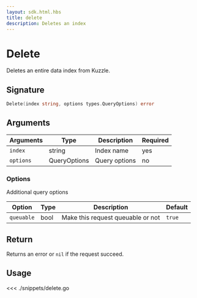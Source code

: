 ```yaml
---
layout: sdk.html.hbs
title: delete
description: Deletes an index
---
```


# Delete

Deletes an entire data index from Kuzzle.

## Signature

```go
Delete(index string, options types.QueryOptions) error
```

## Arguments

| Arguments | Type         | Description   | Required |
| --------- | ------------ | ------------- | -------- |
| `index`   | string       | Index name    | yes      |
| `options` | QueryOptions | Query options | no       |

### **Options**

Additional query options

| Option     | Type | Description                       | Default |
| ---------- | ---- | --------------------------------- | ------- |
| `queuable` | bool | Make this request queuable or not | `true`  |

## Return

Returns an error or `nil` if the request succeed.

## Usage

<<< ./snippets/delete.go
